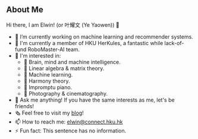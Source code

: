 ## About Me

Hi there, I am Elwin! (or 叶耀文 (Ye Yaowen)) 👋

- 🔭 I’m currently working on machine learning and recommender systems.
- 🤖️ I'm currently a member of HKU HerKules, a fantastic while lack-of-fund RoboMaster-AI team.
- 🎈 I'm interested in:
    - 🧠 Brain, mind and machine intelligence.
    - 🧮 Linear algebra & matrix theory.
    - 🐷 Machine learning.
    - 🎵 Harmony theory.
    - 🎹 Impromptu piano.
    - 📸 Photography & cinematography.
- 💬 Ask me anything! If you have the same interests as me, let's be friends!
- 🗞 Feel free to visit my [blog](helloelwin.github.io)!
- 📫 How to reach me: elwin@connect.hku.hk
- ⚡️ Fun fact: This sentence has no information.

<!-- - 👯 I’m looking to collaborate on all these thing I'm learning.
- 🤔 I’m looking for help with ...
- 😄 Pronouns: ...
- 🌱 I’m currently learning ...
-->
